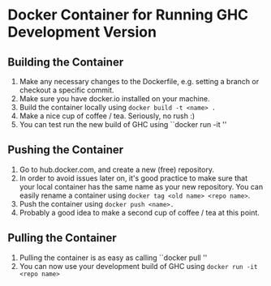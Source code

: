 # Docker Container for Running GHC Development Version

## Building the Container
1. Make any necessary changes to the Dockerfile, e.g. setting a branch or checkout a specific commit.
2. Make sure you have docker.io installed on your machine.
3. Build the container locally using ``docker build -t <name> .``
4. Make a nice cup of coffee / tea. Seriously, no rush :)
5. You can test run the new build of GHC using ``docker run -it <name>''

## Pushing the Container
1. Go to hub.docker.com, and create a new (free) repository.
2. In order to avoid issues later on, it's good practice to make sure that your local container has the same name as your new repository. You can easily rename a container using ``docker tag <old name> <repo name>``.
3. Push the container using ``docker push <name>.``
4. Probably a good idea to make a second cup of coffee / tea at this point.

## Pulling the Container
1. Pulling the container is as easy as calling ``docker pull <repo name>''
2. You can now use your development build of GHC using ``docker run -it <repo name>``
